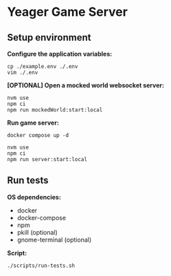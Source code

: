 # Yeager Game Server

## Setup environment

**Configure the application variables:**

```shell
cp ./example.env ./.env
vim ./.env
```

**[OPTIONAL] Open a mocked world websocket server:**

```shell
nvm use
npm ci
npm run mockedWorld:start:local
```

**Run game server:**

```shell
docker compose up -d

nvm use
npm ci
npm run server:start:local
```

## Run tests

**OS dependencies:**

- docker
- docker-compose
- npm
- pkill (optional)
- gnome-terminal (optional)

**Script:**

```shell
./scripts/run-tests.sh
```
